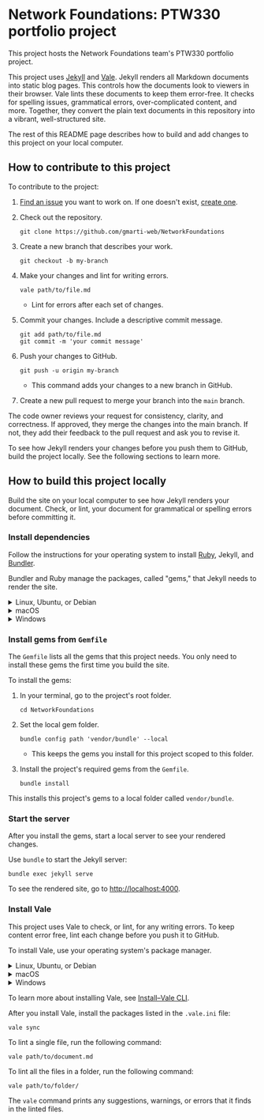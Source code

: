 # Network Foundations: PTW330 portfolio project

This project hosts the Network Foundations team's PTW330 portfolio project.

This project uses [Jekyll][4] and [Vale][5]. Jekyll renders all Markdown documents into static blog pages. This controls how the documents look to viewers in their browser. Vale lints these documents to keep them error-free. It checks for spelling issues, grammatical errors, over-complicated content, and more. Together, they convert the plain text documents in this repository into a vibrant, well-structured site.

The rest of this README page describes how to build and add changes to this project on your local computer.

## How to contribute to this project

To contribute to the project:

1. [Find an issue][6] you want to work on. If one doesn't exist, [create one][7].
1. Check out the repository.

    ```console
    git clone https://github.com/gmarti-web/NetworkFoundations
    ```
1. Create a new branch that describes your work.

    ```console
    git checkout -b my-branch
    ```

1. Make your changes and lint for writing errors.

    ```console
    vale path/to/file.md
    ```

    * Lint for errors after each set of changes.

1. Commit your changes. Include a descriptive commit message.

    ```console
    git add path/to/file.md
    git commit -m 'your commit message'
    ```
1. Push your changes to GitHub.

    ```console
    git push -u origin my-branch
    ```

    * This command adds your changes to a new branch in GitHub.

1. Create a new pull request to merge your branch into the `main` branch.

The code owner reviews your request for consistency, clarity, and correctness. If approved, they merge the changes into the main branch. If not, they add their feedback to the pull request and ask you to revise it.

To see how Jekyll renders your changes before you push them to GitHub, build the project locally. See the following sections to learn more.

## How to build this project locally

Build the site on your local computer to see how Jekyll renders your document. Check, or lint, your document for grammatical or spelling errors before committing it.

### Install dependencies

Follow the instructions for your operating system to install [Ruby][12], Jekyll, and [Bundler][8].

Bundler and Ruby manage the packages, called "gems," that Jekyll needs to render the site.

<details>
<summary>Linux, Ubuntu, or Debian</summary>

1. Install Ruby and prerequisites:

    ```console
    sudo apt-get install ruby-full build-essential zlib1g-dev
    ```

2. Add a gem installation directory for your user account to your `~/.bashrc` file.

    ```console
    echo 'export GEM_HOME="$HOME/gems"' >> ~/.bashrc
    echo 'export PATH="$PATH:$HOME/gems/bin"' >> ~/.bashrc
    source ~/.bashrc
    ```

3. Install Jekyll and Bundler.

    ```console
    gem install jekyll bundler
    ```

To learn more about installing Jekyll on Ubuntu, see [Jekyll on Ubuntu][9].

</details>

<details>
<summary>macOS</summary>

1. Install [HomeBrew][10].

    ```console
    /bin/bash -c "$(curl -fsSL https://raw.githubusercontent.com/Homebrew/install/HEAD/install.sh)"
    ```

2. Install `chruby` and the latest Ruby version.

    ```console
    brew install chruby ruby-install
    ```

    ```console
    ruby-install ruby 3.4.1
    ```

3. Configure your shell to use `chruby`.

    ```console
    echo "source $(brew --prefix)/opt/chruby/share/chruby/chruby.sh" >> ~/.bash_profile
    echo "source $(brew --prefix)/opt/chruby/share/chruby/auto.sh" >> ~/.bash_profile
    echo "chruby ruby-3.4.1" >> ~/.bash_profile
    source ~/.bash_profile
    ```

4. Install Jekyll and Bundler.

    ```console
    gem install jekyll bundler
    ```

To learn more about installing Jekyll on macOS, see [Jekyll on macOS][11].

</details>

<details>
<summary>Windows</summary>

Jekyll doesn't officially support Windows. You can, though, install Jekyll with the [RubyInstaller][14].

1. Download and install the recommended Ruby+Devkit version from [RubyInstaller downloads][15].

  * Use the default options.

1. Run the `ridk install` step from the installation wizard. From the options, choose `MSYS2 and MINGW development toolchain`.
1. Open a new terminal and install Jekyll and Bundler.

  ```console
  gem install jekyll bundler
  ```

1. Run `jekyll -v` to check the installation.

To learn more about installing Jekyll on Windows, see [Jekyll on Windows][16].

</details>

### Install gems from `Gemfile`

The `Gemfile` lists all the gems that this project needs. You only need to install these gems the first time you build the site.

To install the gems:

1. In your terminal, go to the project's root folder.

    ```console
    cd NetworkFoundations
    ```

2. Set the local gem folder.

    ```console
    bundle config path 'vendor/bundle' --local
    ```

    * This keeps the gems you install for this project scoped to this folder.

3. Install the project's required gems from the `Gemfile`.

    ```console
    bundle install
    ```

This installs this project's gems to a local folder called `vendor/bundle`.

### Start the server

After you install the gems, start a local server to see your rendered changes.

Use `bundle` to start the Jekyll server:

```console
bundle exec jekyll serve
```

To see the rendered site, go to [http://localhost:4000][13].

### Install Vale

This project uses Vale to check, or lint, for any writing errors. To keep content error free, lint each change before you push it to GitHub.

To install Vale, use your operating system's package manager.

<details>
<summary>Linux, Ubuntu, or Debian</summary>

1. For Linux and Debian, you must install the [Snapcraft][20] daemon. For Ubuntu, which has the daemon pre-installed, skip to step two.

    1. For Linux, remove the `nosnap.pref` file from your native package manager's preference folder. For Debian, skip to step ii.

        ```console
        sudo mv /etc/apt/preferences.d/nosnap.pref ~/Documents/nosnap.bkp
        ```

    1. Update `apt`.

        ```console
        sudo apt update
        sudo apt upgrade -y
        ```

    1. Install `snapd`.

        ```console
        sudo apt install snapd
        ```

1. Install Vale.

    ```console
    snap install vale
    ```

1. Run `vale -v` to check that the installation succeeded.

This installs Vale and adds it to your `$PATH` variable.

</details>

<details>
<summary>macOS</summary>

1. Install [HomeBrew][10].

    ```console
    /bin/bash -c "$(curl -fsSL https://raw.githubusercontent.com/Homebrew/install/HEAD/install.sh)"
    ```

1. Install Vale.

    ```console
    brew install vale
    ```

1. Run `vale -v` to check that the installation succeeded.

This installs Vale and adds it to your `$PATH` variable.

</details>

<details>
<summary>Windows</summary>

1. Install [Chocolatey][17].

    1. [Open a PowerShell terminal as an administrator][19]. To install as a non-admin, see Chocolatey's documentation on [non-administrative installation][18]
    1. Run `Get-ExecutionPolicy`.

        * If it returns `Restricted`, run `Set-ExecutionPolicy Bypass -Scope Process`.

    1. Install Chocolatey.

        ```powershell
        Set-ExecutionPolicy Bypass -Scope Process -Force; [System.Net.ServicePointManager]::SecurityProtocol = [System.Net.ServicePointManager]::SecurityProtocol -bor 3072; iex ((New-Object System.Net.WebClient).DownloadString('https://community.chocolatey.org/install.ps1'))
        ```

    1. Run `choco` to check that the installation succeeded.

1. Install Vale.

    ```console
    choco install vale
    ```

1. Run `vale -v` to check that the installation succeeded.

This installs Vale and adds it to your `%PATH%` variable.

</details>

To learn more about installing Vale, see [Install–Vale CLI][21].

After you install Vale, install the packages listed in the `.vale.ini` file:

```console
vale sync
```

To lint a single file, run the following command:

```console
vale path/to/document.md
```

To lint all the files in a folder, run the following command:

```console
vale path/to/folder/
```

The `vale` command prints any suggestions, warnings, or errors that it finds in the linted files.

[1]: https://gmartiblog.com
[2]: https://commonmark.org/help/
[3]: https://asciidoc.org/
[4]: https://jekyllrb.com/
[5]: https://vale.sh/
[6]: https://github.com/gmarti-web/NetworkFoundations/issues
[7]: https://github.com/gmarti-web/NetworkFoundations/issues/new
[8]: https://bundler.io/
[9]: https://jekyllrb.com/docs/installation/ubuntu/
[10]: http://brew.sh/
[11]: https://jekyllrb.com/docs/installation/macos/
[12]: https://www.ruby-lang.org/en/documentation/installation/
[13]: http://localhost:4000
[14]: https://rubyinstaller.org/
[15]: https://rubyinstaller.org/downloads/
[16]: https://jekyllrb.com/docs/installation/windows/
[17]: https://chocolatey.org/install
[18]: https://docs.chocolatey.org/en-us/choco/setup#non-administrative-install
[19]: https://learn.microsoft.com/en-us/powershell/scripting/windows-powershell/starting-windows-powershell?view=powershell-7.5#run-with-administrative-privileges
[20]: https://snapcraft.io/
[21]: https://vale.sh/docs/install
